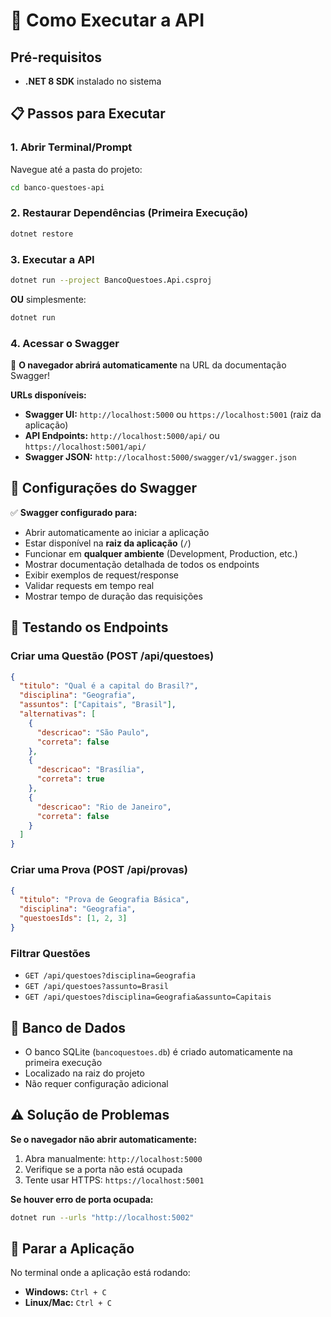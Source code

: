 # 🚀 Como Executar a API

## Pré-requisitos
- **.NET 8 SDK** instalado no sistema

## 📋 Passos para Executar

### 1. Abrir Terminal/Prompt
Navegue até a pasta do projeto:
```bash
cd banco-questoes-api
```

### 2. Restaurar Dependências (Primeira Execução)
```bash
dotnet restore
```

### 3. Executar a API
```bash
dotnet run --project BancoQuestoes.Api.csproj
```

**OU** simplesmente:
```bash
dotnet run
```

### 4. Acessar o Swagger
🎉 **O navegador abrirá automaticamente** na URL da documentação Swagger!

**URLs disponíveis:**
- **Swagger UI:** `http://localhost:5000` ou `https://localhost:5001` (raiz da aplicação)
- **API Endpoints:** `http://localhost:5000/api/` ou `https://localhost:5001/api/`
- **Swagger JSON:** `http://localhost:5000/swagger/v1/swagger.json`

## 🔧 Configurações do Swagger

✅ **Swagger configurado para:**
- Abrir automaticamente ao iniciar a aplicação
- Estar disponível na **raiz da aplicação** (`/`)
- Funcionar em **qualquer ambiente** (Development, Production, etc.)
- Mostrar documentação detalhada de todos os endpoints
- Exibir exemplos de request/response
- Validar requests em tempo real
- Mostrar tempo de duração das requisições

## 📱 Testando os Endpoints

### Criar uma Questão (POST /api/questoes)
```json
{
  "titulo": "Qual é a capital do Brasil?",
  "disciplina": "Geografia",
  "assuntos": ["Capitais", "Brasil"],
  "alternativas": [
    {
      "descricao": "São Paulo",
      "correta": false
    },
    {
      "descricao": "Brasília", 
      "correta": true
    },
    {
      "descricao": "Rio de Janeiro",
      "correta": false
    }
  ]
}
```

### Criar uma Prova (POST /api/provas)
```json
{
  "titulo": "Prova de Geografia Básica",
  "disciplina": "Geografia",
  "questoesIds": [1, 2, 3]
}
```

### Filtrar Questões
- `GET /api/questoes?disciplina=Geografia`
- `GET /api/questoes?assunto=Brasil`
- `GET /api/questoes?disciplina=Geografia&assunto=Capitais`

## 💾 Banco de Dados
- O banco SQLite (`bancoquestoes.db`) é criado automaticamente na primeira execução
- Localizado na raiz do projeto
- Não requer configuração adicional

## ⚠️ Solução de Problemas

**Se o navegador não abrir automaticamente:**
1. Abra manualmente: `http://localhost:5000`
2. Verifique se a porta não está ocupada
3. Tente usar HTTPS: `https://localhost:5001`

**Se houver erro de porta ocupada:**
```bash
dotnet run --urls "http://localhost:5002"
```

## 🛑 Parar a Aplicação
No terminal onde a aplicação está rodando:
- **Windows:** `Ctrl + C`
- **Linux/Mac:** `Ctrl + C` 